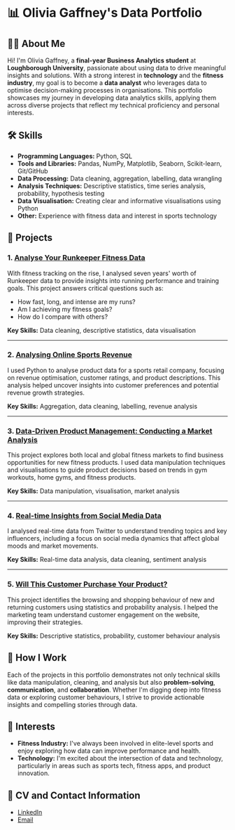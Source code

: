 # 📊 Olivia Gaffney's Data Portfolio

## 👩‍🎓 About Me

Hi! I'm Olivia Gaffney, a **final-year Business Analytics student** at **Loughborough University**, passionate about using data to drive meaningful insights and solutions. With a strong interest in **technology** and the **fitness industry**, my goal is to become a **data analyst** who leverages data to optimise decision-making processes in organisations. This portfolio showcases my journey in developing data analytics skills, applying them across diverse projects that reflect my technical proficiency and personal interests.

## 🛠️ Skills

- **Programming Languages:** Python, SQL
- **Tools and Libraries:** Pandas, NumPy, Matplotlib, Seaborn, Scikit-learn, Git/GitHub
- **Data Processing:** Data cleaning, aggregation, labelling, data wrangling
- **Analysis Techniques:** Descriptive statistics, time series analysis, probability, hypothesis testing
- **Data Visualisation:** Creating clear and informative visualisations using Python
- **Other:** Experience with fitness data and interest in sports technology

## 📁 Projects

### 1. [Analyse Your Runkeeper Fitness Data](https://github.com/oliviagaffney/oliviagaffney-data-portfolio/blob/main/Analyze%20Your%20Runkeeper%20Fitness%20Data/notebooks/analysis.ipynb)
With fitness tracking on the rise, I analysed seven years' worth of Runkeeper data to provide insights into running performance and training goals. This project answers critical questions such as:
- How fast, long, and intense are my runs?
- Am I achieving my fitness goals?
- How do I compare with others?

**Key Skills:** Data cleaning, descriptive statistics, data visualisation

---

### 2. [Analysing Online Sports Revenue](https://github.com/oliviagaffney/oliviagaffney-data-portfolio/blob/main/Analyzing%20Online%20Sports%20Revenue/notebooks/analysis.ipynb)
I used Python to analyse product data for a sports retail company, focusing on revenue optimisation, customer ratings, and product descriptions. This analysis helped uncover insights into customer preferences and potential revenue growth strategies.

**Key Skills:** Aggregation, data cleaning, labelling, revenue analysis

---

### 3. [Data-Driven Product Management: Conducting a Market Analysis](https://github.com/oliviagaffney/oliviagaffney-data-portfolio/blob/main/Data-Driven%20Product%20Management%3A%20Conducting%20a%20Market%20Analysis/notebooks/analysis.ipynb)
This project explores both local and global fitness markets to find business opportunities for new fitness products. I used data manipulation techniques and visualisations to guide product decisions based on trends in gym workouts, home gyms, and fitness products.

**Key Skills:** Data manipulation, visualisation, market analysis

---

### 4. [Real-time Insights from Social Media Data](https://github.com/oliviagaffney/oliviagaffney-data-portfolio/blob/main/Real-time%20Insights%20from%20Social%20Media%20Data/analysis.ipynb)
I analysed real-time data from Twitter to understand trending topics and key influencers, including a focus on social media dynamics that affect global moods and market movements.

**Key Skills:** Real-time data analysis, data cleaning, sentiment analysis

---

### 5. [Will This Customer Purchase Your Product?](https://github.com/oliviagaffney/oliviagaffney-data-portfolio/blob/main/Will%20This%20Customer%20Purchase%20Your%20Product%3F/notebooks/analysis.ipynb)
This project identifies the browsing and shopping behaviour of new and returning customers using statistics and probability analysis. I helped the marketing team understand customer engagement on the website, improving their strategies.

**Key Skills:** Descriptive statistics, probability, customer behaviour analysis

## 💼 How I Work

Each of the projects in this portfolio demonstrates not only technical skills like data manipulation, cleaning, and analysis but also **problem-solving**, **communication**, and **collaboration**. Whether I'm digging deep into fitness data or exploring customer behaviours, I strive to provide actionable insights and compelling stories through data.

## 🌟 Interests

- **Fitness Industry:** I've always been involved in elite-level sports and enjoy exploring how data can improve performance and health.
- **Technology:** I'm excited about the intersection of data and technology, particularly in areas such as sports tech, fitness apps, and product innovation.

## 📎 CV and Contact Information

- [LinkedIn](https://www.linkedin.com/in/olivia-gaffney/)
- [Email](mailto:oliviarosegaffney@gmail.com)

